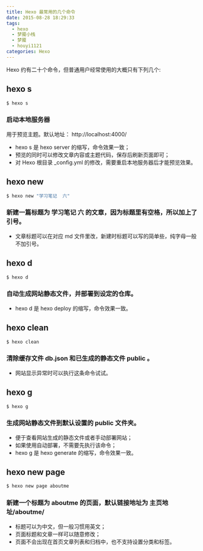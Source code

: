 ```yaml
---
title: Hexo 最常用的几个命令
date: 2015-08-28 18:29:33
tags:
  - hexo
  - 梦魇小栈
  - 梦魇
  - houyi1121
categories: Hexo
---
```


Hexo 约有二十个命令，但普通用户经常使用的大概只有下列几个:

<!-- more -->

## hexo s

```bash
$ hexo s
```

### 启动本地服务器

用于预览主题。默认地址： http://localhost:4000/

- hexo s 是 hexo server 的缩写，命令效果一致；
- 预览的同时可以修改文章内容或主题代码，保存后刷新页面即可；
- 对 Hexo 根目录 \_config.yml 的修改，需要重启本地服务器后才能预览效果。

## hexo new

```bash
$ hexo new "学习笔记  六"
```

### 新建一篇标题为 学习笔记 六 的文章，因为标题里有空格，所以加上了引号。

- 文章标题可以在对应 md 文件里改，新建时标题可以写的简单些，纯字母一般不加引号。

## hexo d

```bash
$ hexo d
```

### 自动生成网站静态文件，并部署到设定的仓库。

- hexo d 是 hexo deploy 的缩写，命令效果一致。

## hexo clean

```bash
$ hexo clean
```

### 清除缓存文件 db.json 和已生成的静态文件 public 。

- 网站显示异常时可以执行这条命令试试。

## hexo g

```bash
$ hexo g
```

### 生成网站静态文件到默认设置的 public 文件夹。

- 便于查看网站生成的静态文件或者手动部署网站；
- 如果使用自动部署，不需要先执行该命令；
- hexo g 是 hexo generate 的缩写，命令效果一致。

## hexo new page

```bash
$ hexo new page aboutme
```

### 新建一个标题为 aboutme 的页面，默认链接地址为 主页地址/aboutme/

- 标题可以为中文，但一般习惯用英文；
- 页面标题和文章一样可以随意修改；
- 页面不会出现在首页文章列表和归档中，也不支持设置分类和标签。
